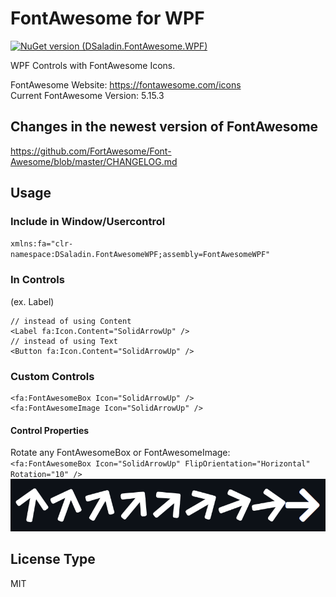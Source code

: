 # FontAwesome for WPF
[![NuGet version (DSaladin.FontAwesome.WPF)](https://img.shields.io/nuget/v/DSaladin.FontAwesome.WPF.svg?style=flat-square)](https://www.nuget.org/packages/DSaladin.FontAwesome.WPF/)  

WPF Controls with FontAwesome Icons.

FontAwesome Website: https://fontawesome.com/icons  
Current FontAwesome Version: 5.15.3

## Changes in the newest version of FontAwesome
https://github.com/FortAwesome/Font-Awesome/blob/master/CHANGELOG.md

## Usage
### Include in Window/Usercontrol
`xmlns:fa="clr-namespace:DSaladin.FontAwesomeWPF;assembly=FontAwesomeWPF"`

### In Controls
(ex. Label)  
```
// instead of using Content
<Label fa:Icon.Content="SolidArrowUp" />
// instead of using Text
<Button fa:Icon.Content="SolidArrowUp" />
```

### Custom Controls
```
<fa:FontAwesomeBox Icon="SolidArrowUp" />
<fa:FontAwesomeImage Icon="SolidArrowUp" />
```

#### Control Properties
Rotate any FontAwesomeBox or FontAwesomeImage:  
`<fa:FontAwesomeBox Icon="SolidArrowUp" FlipOrientation="Horizontal" Rotation="10" />`  
![Rotation Example](https://raw.githubusercontent.com/DSaladinCH/FontAwesomeWPF/master/images/FontAwesomeWPF_RotationProp.png)

## License Type
MIT
